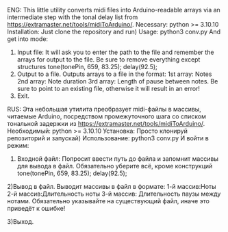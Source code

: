 ENG:
This little utility converts midi files into Arduino-readable arrays via an intermediate step with the tonal delay list from https://extramaster.net/tools/midiToArduino/.
Necessary:
python >= 3.10.10
Installation:
Just clone the repository and run)
Usage:
python3 conv.py
And get into mode:
1) Input file:
It will ask you to enter the path to the file and remember the arrays for output to the file.
Be sure to remove everything except structures
tone(tonePin, 659, 83.25);
delay(92.5);
2) Output to a file.
Outputs arrays to a file in the format:
1st array: Notes
2nd array: Note duration
3rd array: Length of pause between notes.
Be sure to point to an existing file, otherwise it will result in an error!
3) Exit.


RUS:
Эта небольшая утилита преобразует midi-файлы в массивы, читаемые Arduino, посредством промежуточного шага со списком тональной задержки из https://extramaster.net/tools/midiToArduino/.
Необходимый:
python >= 3.10.10
Установка:
Просто клонируй репозиторий и запускай)
Использование:
python3 conv.py
И войти в режим:
1) Входной файл:
Попросит ввести путь до файла и запомнит массивы для вывода в файл.
Обязательно уберите всё, кроме конструкций
tone(tonePin, 659, 83.25);
delay(92.5);

2)Вывод в файл.
Выводит массивы в файл в формате:
1-й массив:Ноты
2-й массив:Длительность ноты
3-й массив: Длительность паузы между нотами.
Обязательно указывайте на существующий файл, иначе это приведёт к ошибке!

3)Выход.
